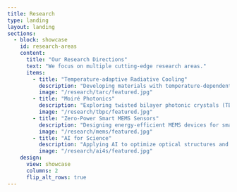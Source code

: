 ```yaml
---
title: Research
type: landing
layout: landing
sections:
  - block: showcase
    id: research-areas
    content:
      title: "Our Research Directions"
      text: "We focus on multiple cutting-edge research areas."
      items:
        - title: "Temperature-adaptive Radiative Cooling"
          description: "Developing materials with temperature-dependent emissivity for energy-efficient thermal regulation."
          image: "/research/tarc/featured.jpg"
        - title: "Moiré Photonics"
          description: "Exploring twisted bilayer photonic crystals (TBPCs) for novel optical properties."
          image: "/research/tbpc/featured.jpg"
        - title: "Zero-Power Smart MEMS Sensors"
          description: "Designing energy-efficient MEMS devices for smart city applications."
          image: "/research/mems/featured.jpg"
        - title: "AI for Science"
          description: "Applying AI to optimize optical structures and scientific research methodologies."
          image: "/research/ai4s/featured.jpg"
    design:
      view: showcase
      columns: 2
      flip_alt_rows: true
---
```

